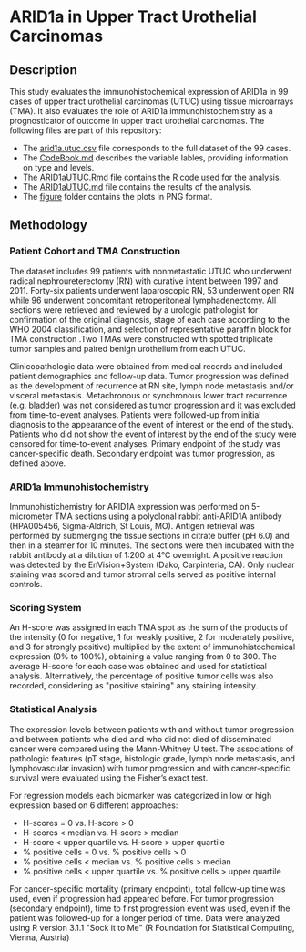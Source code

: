 # ARID1a in Upper Tract Urothelial Carcinomas

## Description
This study evaluates the immunohistochemical expression of ARID1a in 99 cases of upper tract urothelial carcinomas (UTUC) using tissue microarrays (TMA). It also evaluates the role of ARID1a immunohistochemistry as a prognosticator of outcome in upper tract urothelial carcinomas. The following files are part of this repository: 
* The [arid1a.utuc.csv](https://github.com/alcideschaux/arid1a.utuc/blob/master/arid1a.utuc.csv) file corresponds to the full dataset of the 99 cases.
* The [CodeBook.md](https://github.com/alcideschaux/arid1a.utuc/blob/master/CodeBook.md) describes the variable lables, providing information on type and levels.
* The [ARID1aUTUC.Rmd](https://github.com/alcideschaux/arid1a.utuc/blob/master/ARID1aUTUC.Rmd) file contains the R code used for the analysis.
* The [ARID1aUTUC.md](https://github.com/alcideschaux/arid1a.utuc/blob/master/ARID1aUTUC.md) file contains the results of the analysis.
* The [figure](https://github.com/alcideschaux/arid1a.utuc/blob/master/figure) folder contains the plots in PNG format.

## Methodology
### Patient Cohort and TMA Construction
The dataset includes 99 patients with nonmetastatic UTUC who underwent radical nephroureterectomy (RN) with curative intent between 1997 and 2011. Forty-six patients underwent laparoscopic RN, 53 underwent open RN while 96 underwent concomitant retroperitoneal lymphadenectomy. All sections were retrieved and reviewed by a urologic pathologist for confirmation of the original diagnosis, stage of each case according to the WHO 2004 classification, and selection of representative paraffin block for TMA construction .Two TMAs were constructed with spotted triplicate tumor samples and paired benign urothelium from each UTUC.  

Clinicopathologic data were obtained from medical records and included patient demographics and follow-up data. Tumor progression was defined as the development of recurrence at RN site, lymph node metastasis and/or visceral metastasis. Metachronous or synchronous lower tract recurrence (e.g. bladder) was not considered as tumor progression and it was excluded from time-to-event analyses. Patients were followed-up from initial diagnosis to the appearance of the event of interest or the end of the study. Patients who did not show the event of interest by the end of the study were censored for time-to-event analyses. Primary endpoint of the study was cancer-specific death. Secondary endpoint was tumor progression, as defined above.

### ARID1a Immunohistochemistry
Immunohistichemistry for ARID1A expression was performed on 5-micrometer TMA sections using a polyclonal rabbit anti-ARID1A antibody (HPA005456, Sigma-Aldrich, St Louis, MO). Antigen retrieval was performed by submerging the tissue sections in citrate buffer (pH 6.0) and then in a steamer for 10 minutes. The sections were then incubated with the rabbit antibody at a dilution of 1:200 at 4°C overnight. A positive reaction was detected by the EnVision+System (Dako, Carpinteria, CA). Only nuclear staining was scored and tumor stromal cells served as positive internal controls.

### Scoring System
An H-score was assigned in each TMA spot as the sum of the products of the intensity (0 for negative, 1 for weakly positive, 2 for moderately positive, and 3 for strongly positive) multiplied by the extent of immunohistochemical expression (0% to 100%), obtaining a value ranging from 0 to 300. The average H-score for each case was obtained and used for statistical analysis. Alternatively, the percentage of positive tumor cells was also recorded, considering as "positive staining" any staining intensity.

### Statistical Analysis
The expression levels between patients with and without tumor progression and between patients who died and who did not died of disseminated cancer were compared using the Mann-Whitney U test. The associations of pathologic features (pT stage, histologic grade, lymph node metastasis, and lymphovascular invasion) with tumor progression and with cancer-specific survival were evaluated using the Fisher’s exact test.  

For regression models each biomarker was categorized in low or high expression based on 6 different approaches: 
* H-scores = 0 vs. H-score > 0
* H-scores < median vs. H-score > median
* H-score < upper quartile vs. H-score > upper quartile
* % positive cells = 0 vs. % positive cells > 0
* % positive cells < median vs. % positive cells > median
* % positive cells < upper quartile vs. % positive cells > upper quartile

For cancer-specific mortality (primary endpoint), total follow-up time was used, even if progression had appeared before. For tumor progression (secondary endpoint), time to first progression event was used, even if the patient was followed-up for a longer period of time. Data were analyzed using R version 3.1.1 "Sock it to Me" (R Foundation for Statistical Computing, Vienna, Austria)